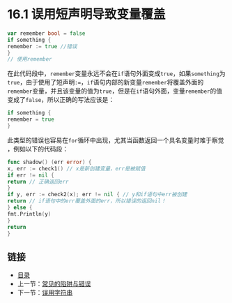 # 16.1 误用短声明导致变量覆盖

```go
var remember bool = false
if something {
remember := true //错误
}
// 使用remember
```

在此代码段中，`remember`变量永远不会在`if`语句外面变成`true`，如果`something`为`true`，由于使用了短声明`:=`，`if`语句内部的新变量`remember`将覆盖外面的`remember`变量，并且该变量的值为`true`，但是在`if`语句外面，变量`remember`的值变成了`false`，所以正确的写法应该是：

```go
if something {
remember = true
}
```

此类型的错误也容易在`for`循环中出现，尤其当函数返回一个具名变量时难于察觉
，例如以下的代码段：

```go
func shadow() (err error) {
x, err := check1() // x是新创建变量，err是被赋值
if err != nil {
return // 正确返回err
}
if y, err := check2(x); err != nil { // y和if语句中err被创建
return // if语句中的err覆盖外面的err，所以错误的返回nil！
} else {
fmt.Println(y)
}
return
}
```

## 链接

- [目录](directory.md)
- 上一节：[常见的陷阱与错误](16.0.md)
- 下一节：[误用字符串](16.2.md)